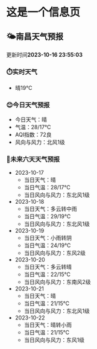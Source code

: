 # 这是一个信息页 
## 🌤️**南昌**天气预报
更新时间**2023-10-16 23:55:03**
### ⏱️实时天气
- 晴19℃
### 😊今日天气预报
- 今日天气：晴
- 气温：28/17℃
- AQI指数：72良
- 风向与风力：北风1级
### 🤩未来六天天气预报
- 2023-10-17
  - 当日天气：晴
  - 当日气温：28/17℃
  - 当日风向与风力：东北风1级
- 2023-10-18
  - 当日天气：多云转中雨
  - 当日气温：29/19℃
  - 当日风向与风力：东北风1级
- 2023-10-19
  - 当日天气：小雨转阴
  - 当日气温：24/19℃
  - 当日风向与风力：东风2级
- 2023-10-20
  - 当日天气：多云转晴
  - 当日气温：22/15℃
  - 当日风向与风力：东南风2级
- 2023-10-21
  - 当日天气：晴
  - 当日气温：21/15℃
  - 当日风向与风力：东北风1级
- 2023-10-22
  - 当日天气：晴转小雨
  - 当日气温：21/15℃
  - 当日风向与风力：东风1级

